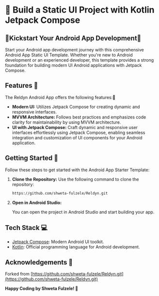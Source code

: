 # 🚀 Build a Static UI Project with Kotlin Jetpack Compose

## 🌟Kickstart Your Android App Development🌟


Start your Android app development journey with this comprehensive Android App Static UI Template. Whether you're new to Android development or an experienced developer, this template provides a strong foundation for building modern UI Android applications with Jetpack Compose.

## Features 🌟

The Reldyn Android App offers the following features:📱

 
- **Modern UI:** Utilizes Jetpack Compose for creating dynamic and responsive interfaces.
- **MVVM Architecture:** Follows best practices and emphasizes code clarity for maintainability by using MVVM architecture.
- **UI with Jetpack Compose:** Craft dynamic and responsive user interfaces effortlessly using Jetpack Compose, enabling seamless integration and customization of UI components for your Android application.



## Getting Started 🚀

Follow these steps to get started with the Android App Starter Template:

1. **Clone the Repository:**
    Use the following command to clone the repository:

   ```bash
   https://github.com/shweta-fulzele/Reldyn.git 

2. **Open in Android Studio:**

     You can open the project in Android Studio and start building your app.


## Tech Stack 💻

- [Jetpack Compose](https://developer.android.com/jetpack/compose/documentation): Modern Android UI toolkit.
- [Kotlin](https://developer.android.com/kotlin?gclid=CjwKCAiApuCrBhAuEiwA8VJ6JmBS4wL691euXD7CTg7vDJ57ER_FZjobCqBvrNpBLKcUK_PErbaO0BoCoFQQAvD_BwE&gclsrc=aw.ds): Official programming language for Android development.

## Acknowledgements 🙏
Forked from [https://github.com/shweta-fulzele/Reldyn.git](https://github.com/shweta-fulzele/Reldyn.git) 


**Happy Coding by Shweta Fulzele! 🚀**

